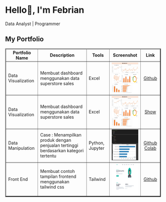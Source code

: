 # <strong>Hello👋, I'm Febrian</strong>
<p> Data Analyst | Programmer </p>

## <summary><strong>My Portfolio</strong></summary>
<table border=2>
  <thead>
    <tr align="center">
      <td><strong>Portfolio Name</strong></td>
      <td><strong>Description</strong></td>
      <td><strong>Tools</strong></td>
      <td><strong>Screenshot</strong></td>
      <td><strong>Link</strong></td>
    </tr>
  </thead>
  <tbody>
    <tr>
      <td>Data Visualization</td>
      <td>Membuat dashboard menggunakan data superstore sales</td>
      <td>Excel</td>
      <td align="center"><img src="https://github.com/febrianfauzi/MyPortfolio/blob/main/Screenshot/Superstore-data.png" width=120 height=100></td>
      <td align="center"><a href="https://github.com/febrianfauzi/MyPortfolio/blob/main/Files/superstore_data.xlsx">Github</td>
    </tr>
    <tr>
      <td>Data Visualization</td>
      <td>Membuat dashboard menggunakan data superstore sales</td>
      <td>Excel</td>
      <td align="center"><img src="https://github.com/febrianfauzi/MyPortfolio/blob/main/Screenshot/Superstore-data.png" width=120 height=100></td>
      <td align="center"><a href="https://public.tableau.com/views/Superstore_17291612356780/Dashboard1?:language=en-US&publish=yes&:sid=&:redirect=auth&:display_count=n&:origin=viz_share_link">Show</td>
    </tr>
    <tr>
      <td>Data Manipulation</td>
      <td>Case : Menampilkan produk dengan penjualan tertinggi berdasarkan kategori tertentu</td>
      <td>Python, Jupyter</td>
      <td align="center"><img src="https://github.com/febrianfauzi/MyPortfolio/blob/main/Screenshot/Screenshot%202024-10-16%20140116.png" width=120 height=100></td>
      <td align="center">
        <a href="https://github.com/febrianfauzi/MyPortfolio/blob/main/Python/Data%20Manipulation/Case1/data_manipulation_case1.ipynb">Github
        <a href="https://colab.research.google.com/drive/1FT95nAaPXaruqvmWKAsRY8IILsKZziPX">Colab
      </td>
    </tr>
    <tr>
      <td>Front End</td>
      <td>Membuat contoh tampilan frontend menggunakan tailwind css</td>
      <td>Tailwind</td>
      <td align="center"><img src="https://github.com/febrianfauzi/MyPortfolio/blob/main/Screenshot/Tailwind.png" width=150 height=100></td>
      <td align="center"><a href="https://github.com/febrianfauzi/portfolio-tailwind-css">Github</td>
    </tr>
  </tbody>
</table>
